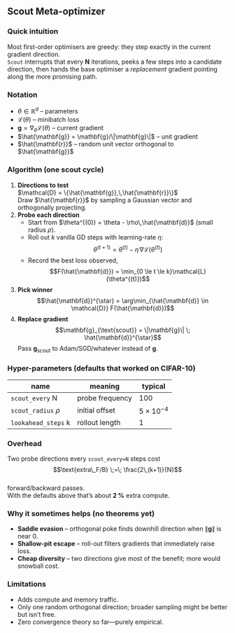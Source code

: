 ## Scout Meta-optimizer

### Quick intuition
Most first-order optimisers are greedy: they step exactly in the current gradient direction.  
`Scout` interrupts that every **N** iterations, peeks a few steps into a candidate direction, then hands the base optimiser a *replacement* gradient pointing along the more promising path.

### Notation
* $\theta \in \mathbb{R}^{d}$ – parameters  
* $\mathcal{L}(\theta)$ – minibatch loss  
* $\mathbf{g} = \nabla_{\theta}\mathcal{L}(\theta)$ – current gradient  
* $\hat{\mathbf{g}} = \mathbf{g}/\|\mathbf{g}\|$ – unit gradient  
* $\hat{\mathbf{r}}$ – random unit vector orthogonal to $\hat{\mathbf{g}}$

### Algorithm (one scout cycle)
1. **Directions to test**  
   $\mathcal{D} = \{\hat{\mathbf{g}},\,\hat{\mathbf{r}}\}$  
   Draw $\hat{\mathbf{r}}$ by sampling a Gaussian vector and orthogonally projecting.
2. **Probe each direction**  
   * Start from $\theta^{(0)} = \theta - \rho\,\hat{\mathbf{d}}$ (small radius $\rho$).  
   * Roll out $k$ vanilla GD steps with learning-rate $\eta$:  
     $$\theta^{(t+1)} = \theta^{(t)} - \eta\,\nabla\mathcal{L}(\theta^{(t)})$$
   * Record the best loss observed,  
     $$F(\hat{\mathbf{d}}) = \min_{0 \le t \le k}\mathcal{L}(\theta^{(t)})$$
3. **Pick winner**  
   $$\hat{\mathbf{d}}^{\star} = \arg\min_{\hat{\mathbf{d}} \in \mathcal{D}} F(\hat{\mathbf{d}})$$
4. **Replace gradient**  
   $$\mathbf{g}_{\text{scout}} = \|\mathbf{g}\| \; \hat{\mathbf{d}}^{\star}$$
   Pass $\mathbf{g}_{\text{scout}}$ to Adam/SGD/whatever instead of $\mathbf{g}$.

### Hyper-parameters (defaults that worked on CIFAR-10)
| name            | meaning                    | typical |
|-----------------|----------------------------|---------|
| `scout_every` N | probe frequency            | 100     |
| `scout_radius` $\rho$ | initial offset           | $5\times10^{-4}$ |
| `lookahead_steps` k | rollout length            | 1       |

### Overhead
Two probe directions every `scout_every=N` steps cost  
$$\text{extra\_F/B} \;=\; \frac{2\,(k+1)}{N}$$  
forward/backward passes.  
With the defaults above that’s about **2 %** extra compute.

### Why it sometimes helps (no theorems yet)
* **Saddle evasion** – orthogonal poke finds downhill direction when $\|\mathbf{g}\|$ is near 0.  
* **Shallow-pit escape** – roll-out filters gradients that immediately raise loss.  
* **Cheap diversity** – two directions give most of the benefit; more would snowball cost.

### Limitations
* Adds compute and memory traffic.  
* Only one random orthogonal direction; broader sampling might be better but isn’t free.  
* Zero convergence theory so far—purely empirical.
